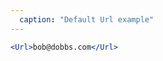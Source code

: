 ```yaml
---
  caption: "Default Url example"
---
```


<!-- markdownlint-disable MD041 -->
<!-- dprint-ignore -->
```jsx
<Url>bob@dobbs.com</Url>
```

